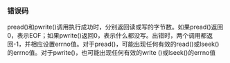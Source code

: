 ### 错误码

pread()和pwrite()调用执行成功时，分别返回读或写的字节数。如果pread()返回0，表示EOF；如果pwrite()返回0，表示什么都没写。出错时，两个调用都返回-1，并相应设置errno值。对于pread()，可能出现任何有效的read()或lseek() 的errno值。对于pwrite()，也可能出现任何有效的write ()或lseek()的errno值

